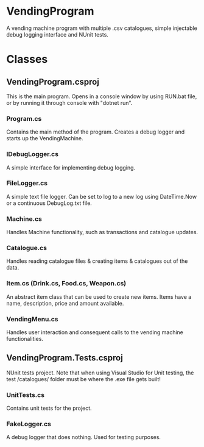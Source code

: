 # VendingProgram
A vending machine program with multiple .csv catalogues, simple injectable debug logging interface and NUnit tests.

# Classes
## VendingProgram.csproj
This is the main program. Opens in a console window by using RUN.bat file, or by running it through console with "dotnet run".
### Program.cs
Contains the main method of the program. Creates a debug logger and starts up the VendingMachine.
### IDebugLogger.cs
A simple interface for implementing debug logging.
### FileLogger.cs
A simple text file logger. Can be set to log to a new log using DateTime.Now or a continuous DebugLog.txt file.
### Machine.cs
Handles Machine functionality, such as transactions and catalogue updates.
### Catalogue.cs
Handles reading catalogue files & creating items & catalogues out of the data.
### Item.cs (Drink.cs, Food.cs, Weapon.cs)
An abstract item class that can be used to create new items. Items have a name, description, price and amount available.
### VendingMenu.cs
Handles user interaction and consequent calls to the vending machine functionalities.

## VendingProgram.Tests.csproj
NUnit tests project. Note that when using Visual Studio for Unit testing, the test /catalogues/ folder must be where the .exe file gets built!
### UnitTests.cs
Contains unit tests for the project.
### FakeLogger.cs
A debug logger that does nothing. Used for testing purposes.
